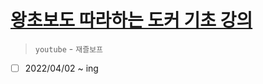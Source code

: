 # [왕초보도 따라하는 도커 기초 강의](https://www.youtube.com/watch?v=ePpiEy_C_jk&list=PLnIaYcDMsSczk-byS2iCDmQCfVU_KHWDk)

> `youtube` - `재즐보프`

- [ ] 2022/04/02 ~ ing
